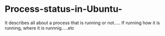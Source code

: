 # Process-status-in-Ubuntu-
It describes all about a process that is running or not..... If running how it is running, where it is runnnig.....etc
